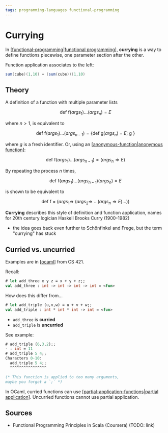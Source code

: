 ```yaml
---
tags: programming-languages functional-programming
---
```


# Currying

In [[functional-programming|functional programming]], **currying** is a way to define functions piecewise, one parameter section after the other.

Function application associates to the left:

```scala
sum(cube)(1,10) = (sum(cube))(1,10)
```

## Theory

A definition of a function with multiple parameter lists

$$
\text{def f($args_1$)...($args_n)$} = E
$$

where $n > 1$, is equivalent to

$$
\text{def f($args_1$)...($args_{n-1})$} = \text{\{ def g($args_n$) = $E$; g \}}
$$

where $g$ is a fresh identifier. Or, using an [[anonymous-function|anonymous function]]:

$$
\text{def f($args_1$)...($args_{n-1})$} = (args_n \Rightarrow E )
$$

By repeating the process $n$ times,

$$
\text{def f($args_1$)...($args_{n-1})(args_n)$} = E
$$

is shown to be equivalent to

$$
\text{def f = ($args_1 \Rightarrow$ ($args_2 \Rightarrow$ ...($args_n \Rightarrow E$)...))}
$$

**Currying** describes this style of definition and function application, names for 20th century logician Haskell Brooks Curry (1900-1982)

- the idea goes back even further to Schönfinkel and Frege, but the term "currying" has stuck

## Curried vs. uncurried

Examples are in [[ocaml]] from CS 421.

Recall:

```ocaml
# let add_three x y z = x + y + z;;
val add_three : int -> int -> int -> int = <fun>
```

How does this differ from...

```ocaml
# let add_triple (u,v,w) = u + v + w;;
val add_triple : int * int * int -> int = <fun>
```

- `add_three` is **curried**
- `add_triple` is **uncurried**

See example:

```ocaml
# add_triple (6,3,2);;
- : int = 11
# add_triple 5 4;;
Characters 0-10:
  add_triple 5 4;;
  ^^^^^^^^^^^^^^^^

(* This function is applied to too many arguments,
maybe you forgot a `;` *)
```

In OCaml, curried functions can use [[partial-application-functions|partial application]]. Uncurried functions cannot use partial application.

## Sources

- Functional Programming Principles in Scala (Coursera) (TODO: link)

[//begin]: # "Autogenerated link references for markdown compatibility"
[functional-programming|functional programming]: functional-programming "Functional programming"
[anonymous-function|anonymous function]: anonymous-function "Anonymous function"
[ocaml]: ocaml "OCaml"
[partial-application-functions|partial application]: partial-application-functions "Partial application of functions"
[//end]: # "Autogenerated link references"
